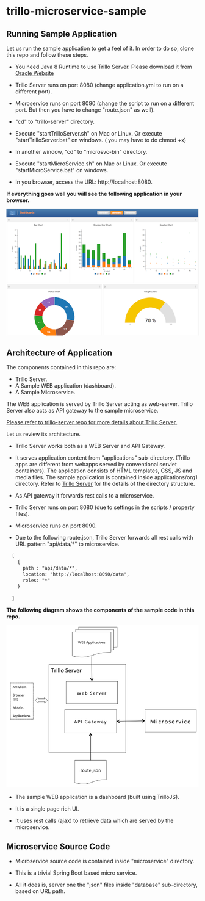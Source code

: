 # trillo-microservice-sample

## Running Sample Application

Let us run the sample application to get a feel of it. In order to do so, clone this repo and follow these steps.

* You need Java 8 Runtime to use Trillo Server. Please download it from [Oracle Website](http://www.oracle.com/technetwork/java/javase/downloads/jre8-downloads-2133155.html)

* Trillo Server runs on port 8080 (change application.yml to run on a different port).

* Microservice runs on port 8090 (change the script to run on a different port. But then you have to change "route.json" as well).
* "cd" to "trillo-server" directory.

* Execute "startTrilloServer.sh" on Mac or Linux. Or execute "startTrilloServer.bat" on windows. ( you may have to do chmod +x)

* In another window, "cd" to "microsvc-bin" directory.

* Execute "startMicroService.sh" on Mac or Linux. Or execute "startMicroService.bat" on windows.

* In you browser, access the URL: http://localhost:8080.


**If everything goes well you will see the following application in your browser.**


![Web App using Trillo Server and Example Microservice](Trillo-Example-Microservice-App.png)



## Architecture of Application

The components contained in this repo are:

* Trillo Server.
* A Sample WEB application (dashboard).
* A Sample Microservice. 

The WEB application is served by Trillo Server acting as web-server. Trillo Server also acts as API gateway to
the sample microservice.

[Please refer to trillo-server repo for more details about Trillo Server.](https://github.com/trillo/trillo-server)

Let us review its architecture.

* Trillo Server works both as a WEB Server and API Gateway.

* It serves application content from "applications" sub-directory. (Trillo apps are different from webapps served by conventional 
servlet containers). The application consists of HTML templates, CSS, JS and media files. 
The sample application is contained inside applications/org1 directory. 
Refer to [Trillo Server](https://github.com/trillo/trillo-server) for the details of the directory structure.

* As API gateway it forwards rest calls to a microservice.

* Trillo Server runs on port 8080 (due to settings in the scripts / property files).

* Microservice runs on port 8090.

* Due to the following route.json, Trillo Server forwards all rest calls with URL pattern "api/data/*" to microservice.
```
  [
    {
      path : "api/data/*",
      location: "http://localhost:8090/data",
      roles: "*"
    }

  ]
```


**The following diagram shows the components of the sample code in this repo.**


![Trillo Example Microservice](Trillo-Example-Microservice.png)



* The sample WEB application is a dashboard (built using TrilloJS).

* It is a single page rich UI.

* It uses rest calls (ajax) to retrieve data which are served by the microservice.


## Microservice Source Code

* Microservice source code is contained inside "microservice" directory.

* This is a trivial Spring Boot based micro service.

* All it does is, server one the "json" files inside "database" sub-directory, based on URL path.
